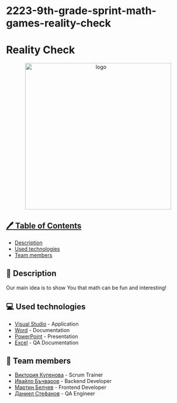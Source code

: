 # 2223-9th-grade-sprint-math-games-reality-check
# Reality Check
<p align="center">
<a href=" rel="noopener">
<img width = "400" alt="logo" src="https://user-images.githubusercontent.com/107103944/227796591-988aabd5-6165-458b-b74d-a6a77d15418c.png">

## :pen: Table of Contents
- [Description](#Description)
- [Used technologies](#used_technologies)																																															
- [Team members](#team_members)


## :book: Description <a name="Description"></a>
Our main idea is to show You that math can be fun and interesting!
																					 
## :computer: Used technologies <a name="used_technologies"></a>
- [Visual Studio](https://visualstudio.microsoft.com/) - Application
- [Word](https://www.microsoft.com/en-us/microsoft-365/word) - Documentation
- [PowerPoint](https://www.microsoft.com/en-us/microsoft-365/powerpoint) - Presentation
- [Excel](https://www.microsoft.com/en-us/microsoft-365/excel) - QA Documentation																					 

## :busts_in_silhouette: Team members <a name="team_members"></a>
- [Виктория Купенова](https://github.com/VGKupenova21) - Scrum Trainer 
- [Ивайло Бъчваров](https://github.com/ISBachvarov21) - Backend Developer
- [Мартин Белчев](https://github.com/MDBelchev21) - Frontend Developer
- [Даниел Стефанов](https://github.com/DCStenovfa21) - QA Engineer

